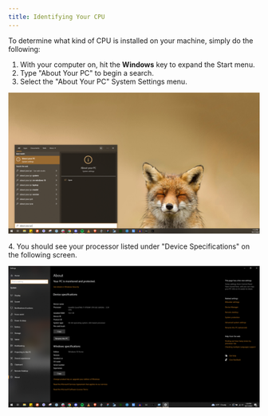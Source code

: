 ```yaml
---
title: Identifying Your CPU
---
```


To determine what kind of CPU is installed on your machine, simply do the following:

1. With your computer on, hit the **Windows** key to expand the Start menu.
2. Type "About Your PC" to begin a search.
3. Select the "About Your PC" System Settings menu.

![Screenshot of Windows Search opening About Your PC](../../../../content/images/guides/your-pc/identifying-your-cpu-1.png)

4\. You should see your processor listed under "Device Specifications" on the following screen.

![Screenshot of Windows Settings showing CPU](../../../../content/images/guides/your-pc/identifying-your-cpu-2.png)
